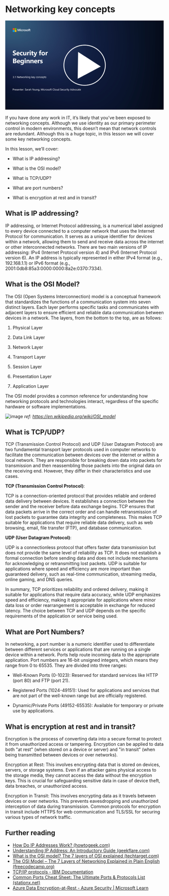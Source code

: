 # Networking key concepts

[![Watch the video](images/3-1_placeholder.png)](https://learn-video.azurefd.net/vod/player?id=1d8606a8-8357-4dae-8b8f-0a13c3fddd7a)

If you have done any work in IT, it’s likely that you’ve been exposed to networking concepts. Although we use identity as our primary perimeter control in modern environments, this doesn’t mean that network controls are redundant. Although this is a huge topic, in this lesson we will cover some key networking concepts.

In this lesson, we’ll cover:

 - What is IP addressing?
   
 - What is the OSI model?

 

 - What is TCP/UDP?

   
 

 - What are port numbers?

   
  

 - What is encryption at rest and in transit?

## What is IP addressing?

IP addressing, or Internet Protocol addressing, is a numerical label assigned to every device connected to a computer network that uses the Internet Protocol for communication. It serves as a unique identifier for devices within a network, allowing them to send and receive data across the internet or other interconnected networks. There are two main versions of IP addressing: IPv4 (Internet Protocol version 4) and IPv6 (Internet Protocol version 6). An IP address is typically represented in either IPv4 format (e.g., 192.168.1.1) or IPv6 format (e.g., 2001:0db8:85a3:0000:0000:8a2e:0370:7334).

## What is the OSI Model?

The OSI (Open Systems Interconnection) model is a conceptual framework that standardizes the functions of a communication system into seven distinct layers. Each layer performs specific tasks and communicates with adjacent layers to ensure efficient and reliable data communication between devices in a network. The layers, from the bottom to the top, are as follows:

 1. Physical Layer
    
 
 2. Data Link Layer

    
    

 1. Network Layer

    
   

 1. Transport Layer

    

 1. Session Layer

    
   

 1. Presentation Layer

    
    

 1. Application Layer

The OSI model provides a common reference for understanding how networking protocols and technologies interact, regardless of the specific hardware or software implementations.

![image](/images/osilayers.png)
_ref: https://en.wikipedia.org/wiki/OSI_model_

## What is TCP/UDP?

TCP (Transmission Control Protocol) and UDP (User Datagram Protocol) are two fundamental transport layer protocols used in computer networks to facilitate the communication between devices over the internet or within a local network. They are responsible for breaking down data into packets for transmission and then reassembling those packets into the original data on the receiving end. However, they differ in their characteristics and use cases.

**TCP (Transmission Control Protocol)**:

TCP is a connection-oriented protocol that provides reliable and ordered data delivery between devices. It establishes a connection between the sender and the receiver before data exchange begins. TCP ensures that data packets arrive in the correct order and can handle retransmission of lost packets to guarantee data integrity and completeness. This makes TCP suitable for applications that require reliable data delivery, such as web browsing, email, file transfer (FTP), and database communication.

**UDP (User Datagram Protocol)**:

UDP is a connectionless protocol that offers faster data transmission but does not provide the same level of reliability as TCP. It does not establish a formal connection before sending data and does not include mechanisms for acknowledging or retransmitting lost packets. UDP is suitable for applications where speed and efficiency are more important than guaranteed delivery, such as real-time communication, streaming media, online gaming, and DNS queries.

In summary, TCP prioritizes reliability and ordered delivery, making it suitable for applications that require data accuracy, while UDP emphasizes speed and efficiency, making it appropriate for applications where minor data loss or order rearrangement is acceptable in exchange for reduced latency. The choice between TCP and UDP depends on the specific requirements of the application or service being used.

## What are Port Numbers?

In networking, a port number is a numeric identifier used to differentiate between different services or applications that are running on a single device within a network. Ports help route incoming data to the appropriate application. Port numbers are 16-bit unsigned integers, which means they range from 0 to 65535. They are divided into three ranges:

- Well-Known Ports (0-1023): Reserved for standard services like HTTP (port 80) and FTP (port 21).

- Registered Ports (1024-49151): Used for applications and services that are not part of the well-known range but are officially registered.

- Dynamic/Private Ports (49152-65535): Available for temporary or private use by applications.

## What is encryption at rest and in transit?

Encryption is the process of converting data into a secure format to protect it from unauthorized access or tampering. Encryption can be applied to data both "at rest" (when stored on a device or server) and "in transit" (when being transmitted between devices or over networks).

Encryption at Rest: This involves encrypting data that is stored on devices, servers, or storage systems. Even if an attacker gains physical access to the storage media, they cannot access the data without the encryption keys. This is crucial for safeguarding sensitive data in case of device theft, data breaches, or unauthorized access.

Encryption in Transit: This involves encrypting data as it travels between devices or over networks. This prevents eavesdropping and unauthorized interception of data during transmission. Common protocols for encryption in transit include HTTPS for web communication and TLS/SSL for securing various types of network traffic.

## Further reading
- [How Do IP Addresses Work? (howtogeek.com)](https://www.howtogeek.com/341307/how-do-ip-addresses-work/)
- [Understanding IP Address: An Introductory Guide (geekflare.com)](https://geekflare.com/understanding-ip-address/)
- [What is the OSI model? The 7 layers of OSI explained (techtarget.com)](https://www.techtarget.com/searchnetworking/definition/OSI)
- [The OSI Model – The 7 Layers of Networking Explained in Plain English (freecodecamp.org)](https://www.freecodecamp.org/news/osi-model-networking-layers-explained-in-plain-english/)
- [TCP/IP protocols - IBM Documentation](https://www.ibm.com/docs/en/aix/7.3?topic=protocol-tcpip-protocols)
- [Common Ports Cheat Sheet: The Ultimate Ports & Protocols List (stationx.net)](https://www.stationx.net/common-ports-cheat-sheet/)
- [Azure Data Encryption-at-Rest - Azure Security | Microsoft Learn](https://learn.microsoft.com/azure/security/fundamentals/encryption-atrest?WT.mc_id=academic-96948-sayoung)

